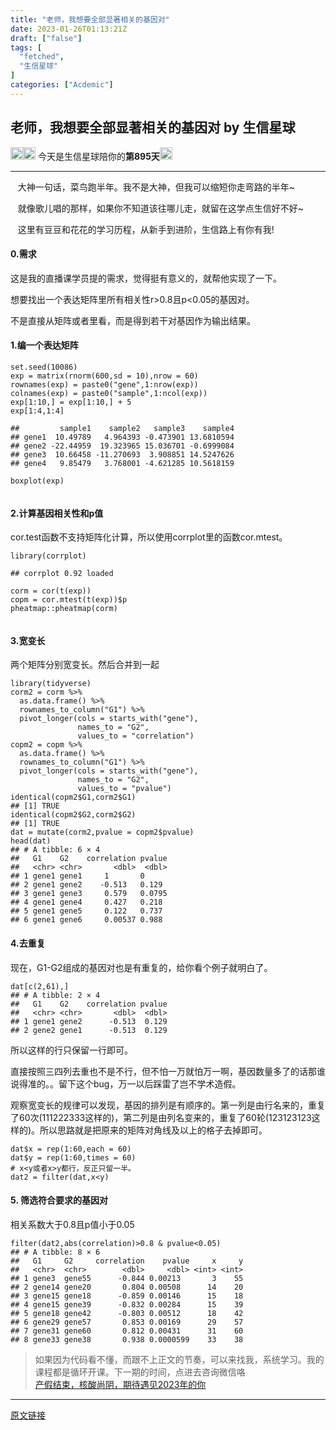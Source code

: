 ```yaml
---
title: "老师，我想要全部显著相关的基因对"
date: 2023-01-26T01:13:21Z
draft: ["false"]
tags: [
  "fetched",
  "生信星球"
]
categories: ["Acdemic"]
---
```

老师，我想要全部显著相关的基因对 by 生信星球
------
<div><section data-mpa-powered-by="yiban.io"><img data-ratio="1" data-type="png" data-w="20" width="20px" data-src="https://mmbiz.qpic.cn/mmbiz_png/8oKPbJgbBHrDic8XGmJ0b7oibVJajb0emLBHSvuibGG49ooBgtaAibE3TNJ00iaHviaMtdIKQJfCwtUfuHicDImtSfIxg/640?wx_fmt=png" src="https://mmbiz.qpic.cn/mmbiz_png/8oKPbJgbBHrDic8XGmJ0b7oibVJajb0emLBHSvuibGG49ooBgtaAibE3TNJ00iaHviaMtdIKQJfCwtUfuHicDImtSfIxg/640?wx_fmt=png"><img data-ratio="1" data-type="png" data-w="20" width="20px" data-src="https://mmbiz.qpic.cn/mmbiz_png/8oKPbJgbBHrDic8XGmJ0b7oibVJajb0emLPukRHCbicy4pNKeEv9qd7aWSfsx7roib2od3xPrRPicw3a0kbn0uQ6JmQ/640?wx_fmt=png" src="https://mmbiz.qpic.cn/mmbiz_png/8oKPbJgbBHrDic8XGmJ0b7oibVJajb0emLPukRHCbicy4pNKeEv9qd7aWSfsx7roib2od3xPrRPicw3a0kbn0uQ6JmQ/640?wx_fmt=png"><span> 今天是生信星球陪你的<span><strong>第895天</strong></span></span><img data-ratio="1" data-src="https://mmbiz.qpic.cn/mmbiz_png/8oKPbJgbBHrDic8XGmJ0b7oibVJajb0emLBHSvuibGG49ooBgtaAibE3TNJ00iaHviaMtdIKQJfCwtUfuHicDImtSfIxg/640?wx_fmt=png" data-type="png" data-w="20" width="20px" src="https://mmbiz.qpic.cn/mmbiz_png/8oKPbJgbBHrDic8XGmJ0b7oibVJajb0emLBHSvuibGG49ooBgtaAibE3TNJ00iaHviaMtdIKQJfCwtUfuHicDImtSfIxg/640?wx_fmt=png"></section><hr><p><span><span>   </span><span>大神一句话，菜鸟跑半年。我不是大神，但我可以缩短你走弯路的半年~</span></span></p><p><span>   就像歌儿唱的那样，如果你不知道该往哪儿走，就留在这学点生信好不好~</span></p><p><span>   这里有豆豆和花花的学习历程，从新手到进阶，生信路上有你有我!</span></p><section><h4><span>0.需求</span></h4><p>这是我的直播课学员提的需求，觉得挺有意义的，就帮他实现了一下。</p><p>想要找出一个表达矩阵里所有相关性r&gt;0.8且p&lt;0.05的基因对。</p><p>不是直接从矩阵或者里看，而是得到若干对基因作为输出结果。</p><h4><span>1.编一个表达矩阵</span></h4><pre><code>set.seed(<span>10086</span>)<br><span>exp</span> = matrix(rnorm(<span>600</span>,sd = <span>10</span>),nrow = <span>60</span>)<br>rownames(<span>exp</span>) = paste<span>0</span>(<span>"gene"</span>,<span>1</span>:nrow(<span>exp</span>))<br>colnames(<span>exp</span>) = paste<span>0</span>(<span>"sample"</span>,<span>1</span>:ncol(<span>exp</span>))<br><span>exp</span>[<span>1</span>:<span>10</span>,] = <span>exp</span>[<span>1</span>:<span>10</span>,] + <span>5</span><br><span>exp</span>[<span>1</span>:<span>4</span>,<span>1</span>:<span>4</span>]<br><br><span>##         sample1    sample2   sample3    sample4</span><br><span>## gene1  10.49789   4.964393 -0.473901 13.6810594</span><br><span>## gene2 -22.44959  19.323965 15.036701 -0.6999084</span><br><span>## gene3  10.66458 -11.270693  3.908851 14.5247626</span><br><span>## gene4   9.85479   3.768001 -4.621285 10.5618159</span><br><br>boxplot(<span>exp</span>)<br></code></pre><figure><img data-ratio="0.714516129032258" data-src="https://mmbiz.qpic.cn/mmbiz_png/8oKPbJgbBHrRz4OlwD80w3oPqjGicicleoXjd5rea766a32fKhr80HM11o7n5j4U9YtamKWsyOtNJI7tnqJnicpvA/640?wx_fmt=png" data-type="png" data-w="1240" title="" src="https://mmbiz.qpic.cn/mmbiz_png/8oKPbJgbBHrRz4OlwD80w3oPqjGicicleoXjd5rea766a32fKhr80HM11o7n5j4U9YtamKWsyOtNJI7tnqJnicpvA/640?wx_fmt=png"></figure><h4><span>2.计算基因相关性和p值</span></h4><p>cor.test函数不支持矩阵化计算，所以使用corrplot里的函数cor.mtest。</p><pre><code>library(corrplot)<br><br><span>## corrplot 0.92 loaded</span><br><br>corm = cor(t(exp)) <br>copm = cor.mtest(t(exp))$p<br><span>pheatmap::pheatmap(corm)</span><br></code></pre><figure><img data-ratio="1" data-src="https://mmbiz.qpic.cn/mmbiz_png/8oKPbJgbBHrRz4OlwD80w3oPqjGicicleoHsZDsicbZhaeiaxW0fdtpvlrDnlEWGKWl2dIaiaIkwyTd5BjQYevZhfBw/640?wx_fmt=png" data-type="png" data-w="1240" title="" src="https://mmbiz.qpic.cn/mmbiz_png/8oKPbJgbBHrRz4OlwD80w3oPqjGicicleoHsZDsicbZhaeiaxW0fdtpvlrDnlEWGKWl2dIaiaIkwyTd5BjQYevZhfBw/640?wx_fmt=png"></figure><h4><span>3.宽变长</span></h4><p>两个矩阵分别宽变长。然后合并到一起</p><pre><code>library(tidyverse)<br>corm2 = corm %&gt;% <br>  <span>as</span>.data.frame() %&gt;% <br>  rownames_to_column(<span>"G1"</span>) %&gt;% <br>  pivot_longer(cols = starts_with(<span>"gene"</span>),<br>               names_to = <span>"G2"</span>,<br>               values_to = <span>"correlation"</span>)<br>copm2 = copm %&gt;% <br>  <span>as</span>.data.frame() %&gt;% <br>  rownames_to_column(<span>"G1"</span>) %&gt;% <br>  pivot_longer(cols = starts_with(<span>"gene"</span>),<br>               names_to = <span>"G2"</span>,<br>               values_to = <span>"pvalue"</span>)<br>identical(copm2$G1,corm2$G1)<br><span>## [1] TRUE</span><br>identical(copm2$G2,corm2$G2)<br><span>## [1] TRUE</span><br>dat = mutate(corm2,pvalue = copm2$pvalue)<br>head(dat)<br><span>## # A tibble: 6 × 4</span><br><span>##   G1    G2    correlation pvalue</span><br><span>##   &lt;chr&gt; &lt;chr&gt;       &lt;dbl&gt;  &lt;dbl&gt;</span><br><span>## 1 gene1 gene1     1       0     </span><br><span>## 2 gene1 gene2    -0.513   0.129 </span><br><span>## 3 gene1 gene3     0.579   0.0795</span><br><span>## 4 gene1 gene4     0.427   0.218 </span><br><span>## 5 gene1 gene5     0.122   0.737 </span><br><span>## 6 gene1 gene6     0.00537 0.988</span><br></code></pre><h4><span>4.去重复</span></h4><p>现在，G1-G2组成的基因对也是有重复的，给你看个例子就明白了。</p><pre><code>dat[c(2,61),]<br><span>#</span><span><span># # A tibble: 2 × 4</span></span><br><span>#</span><span><span>#   G1    G2    correlation pvalue</span></span><br><span>#</span><span><span>#   &lt;chr&gt; &lt;chr&gt;       &lt;dbl&gt;  &lt;dbl&gt;</span></span><br><span>#</span><span><span># 1 gene1 gene2      -0.513  0.129</span></span><br><span>#</span><span><span># 2 gene2 gene1      -0.513  0.129</span></span><br></code></pre><p>所以这样的行只保留一行即可。</p><p>直接按照三四列去重也不是不行，但不怕一万就怕万一啊，基因数量多了的话那谁说得准的。。留下这个bug，万一以后踩雷了岂不学术造假。</p><p>观察宽变长的规律可以发现，基因的排列是有顺序的。第一列是由行名来的，重复了60次(111222333这样的)，第二列是由列名变来的，重复了60轮(123123123这样的)。所以思路就是把原来的矩阵对角线及以上的格子去掉即可。</p><pre><code>dat$x = rep(<span>1</span>:<span>60</span>,<span>each</span> = <span>60</span>)<br>dat$y = rep(<span>1</span>:<span>60</span>,<span>times</span> = <span>60</span>)<br><span># x&lt;y或者x&gt;y都行，反正只留一半。</span><br>dat2 = filter(dat,<span>x</span>&lt;<span>y</span>)<br></code></pre><h4><span>5. 筛选符合要求的基因对</span></h4><p>相关系数大于0.8且p值小于0.05</p><pre><code>filter(dat2,abs(correlation)&gt;0.8 &amp; pvalue&lt;0.05)<br><span>#</span><span><span># # A tibble: 8 × 6</span></span><br><span>#</span><span><span>#   G1     G2     correlation    pvalue     x     y</span></span><br><span>#</span><span><span>#   &lt;chr&gt;  &lt;chr&gt;        &lt;dbl&gt;     &lt;dbl&gt; &lt;int&gt; &lt;int&gt;</span></span><br><span>#</span><span><span># 1 gene3  gene55      -0.844 0.00213       3    55</span></span><br><span>#</span><span><span># 2 gene14 gene20       0.804 0.00508      14    20</span></span><br><span>#</span><span><span># 3 gene15 gene18      -0.859 0.00146      15    18</span></span><br><span>#</span><span><span># 4 gene15 gene39      -0.832 0.00284      15    39</span></span><br><span>#</span><span><span># 5 gene18 gene42      -0.803 0.00512      18    42</span></span><br><span>#</span><span><span># 6 gene29 gene57       0.853 0.00169      29    57</span></span><br><span>#</span><span><span># 7 gene31 gene60       0.812 0.00431      31    60</span></span><br><span>#</span><span><span># 8 gene33 gene38       0.938 0.0000599    33    38</span></span><br></code></pre></section><p><span></span></p><section><blockquote><section><span>如果因为代码看不懂，而跟不上正文的节奏，可以来找我，系统学习。我的</span><span>课程都是循环开课。</span><span>下一期的时间，点进去咨询微信咯</span><br></section><section><a target="_blank" href="http://mp.weixin.qq.com/s?__biz=MzU4NjU4ODQ2MQ==&amp;mid=2247492627&amp;idx=1&amp;sn=614671537676eece45244aa1cbe94b15&amp;chksm=fdfbac51ca8c25475c71ed3b7b3506391a8d08149acfd62d0666193e382b33634382bef4f80d&amp;scene=21#wechat_redirect" textvalue="产假结束，核酸尚阴，期待遇见2023年的你" linktype="text" imgurl="" imgdata="null" data-itemshowtype="11" tab="innerlink" data-linktype="2">产假结束，核酸尚阴，期待遇见2023年的你</a><br></section></blockquote></section><p><mp-style-type data-value="3"></mp-style-type></p></div>  
<hr>
<a href="https://mp.weixin.qq.com/s/P71yIJttlaXp5XuOKFYFtA",target="_blank" rel="noopener noreferrer">原文链接</a>
